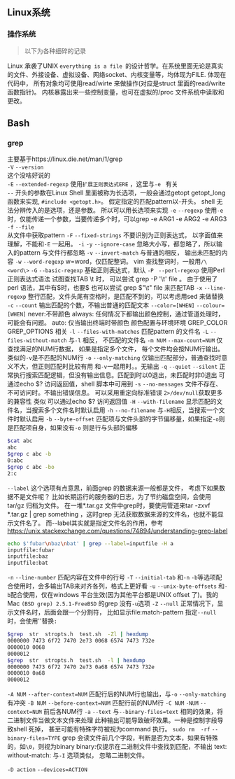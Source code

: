 ## Linux系统

### 操作系统
>以下为各种细碎的记录

Linux 承袭了UNIX `everything is a file `的设计哲学。在系统里面无论是真实的文件、外接设备、虚拟设备、网络socket、内核变量等，均体现为FILE. 
体现在代码中， 所有对象均可使用read/wirte 来做操作(对应是struct 里面的read/write  函数指针)。
内核暴露出来一些控制变量，也可在虚拟的/proc 文件系统中读取和更改。


## Bash 

### grep 
主要基于https://linux.die.net/man/1/grep  <br/>
`-V` `--version`<br/>
	这个没啥好说的<br/>
`-E`  `--extended-regexp`
	使用`扩展正则表达式ERE` ，这里与`-e ` 有关    
	`--` 开头的参数在Linux Shell 里面被称为长选项，一般会通过getopt getopt_long 函数来实现, `#include <getopt.h>`。 假定指定的匹配pattern以-开头。 shell 无法分辨传入的是选项，还是参数。 所以可以用长选项来实现
`-e` `--regexp`
	使用`-e` 时，仅能传递一个参数，当要传递多个时，可以grep -e ARG1  -e ARG2 -e ARG3 
`-f` `--file`  
	从文件中获取pattern
`-F` `--fixed-strings`
	不要识别为正则表达式， 以字面值来理解，不能和`-E` 一起用。
`-i` `-y` `--ignore-case`
	忽略大小写，都忽略了，所以输入的pattern 与文件行都忽略
`-v` `--invert-match`
	与普通的相反， 输出未匹配的内容
`-w` `--word-regexp`
	w=word，仅匹配整词。 vim 查找整词时，一般用`/\<word\>`
`-G` `--basic-regexp`
	基础正则表达式，默认
`-P` ` --perl-regexp`
	使用Perl 正则表达式语法
	试图查找TAB \t 时， 可以尝试 grep -P '\t' file 。 
	由于使用了perl 语法，其中有$时，也要\$
	也可以尝试 grep  $"\t" file  来匹配TAB 
`-x` `--line-regexp`
	整行匹配，文件头尾有空格时，是匹配不到的，可以考虑用sed 来做替换
`-c` `--count`
	输出匹配的个数，不输出普通的匹配文本
`--color=[WHEN]` `--colour=[WHEN]`
	never:不带颜色
	always: 任何情况下都输出颜色控制，通过管道处理时，可能会有问题。
	auto:	仅当输出终端时带颜色
	颜色配置与环境环境  GREP_COLOR  GREP_OPTIONS 相关
`-l` `--files-with-matches`
	匹配pattern 的文件名
`-L` `--files-without-match`
	与`-l` 相反， 不匹配的文件名
`-m NUM` `--max-count=NUM`
	仅查找满足的NUM行数据， 如果是指定多个文件， 每个文件均会按NUM行输出。
	类似的`-v`是不匹配的NUM行
`-o` `--only-matching`
	仅输出匹配部分，普通查找时意义不大，但正则匹配时比较有用
	和`-v`一起用时。。无输出
`-q` `--quiet`  `--silent`
	正常执行搜索匹配逻辑，但没有输出信息。匹配到时以0退出，未匹配时非0退出
	可通过echo $? 访问返回值，shell 脚本中可用到
`-s` `--no-messages`
	文件不存在、不可访问时。不输出错误信息。 可以采用重定向标准错误 `2>/dev/null`获取更多的兼容性
	类似 可以通过echo $? 访问返回值
`-H` `--with-filename`
	显示匹配的文件名，当搜索多个文件名时默认启用
`-h` `--no-filename`
	与`-H`相反，当搜索一个文件时默认启用
`-b` `--byte-offset`
	匹配项与文件头部的字节偏移量，如果指定`-o`则是匹配项自身，如果没有`-o` 则是行与头部的偏移
```bash
$cat abc
abc
$grep c abc -b
0:abc
$grep c abc -bo
2:c
```
`--label`
	这个选项有点意思，前面grep 的数据来源一般都是文件， 考虑下如果数据不是文件呢？
	比如长期运行的服务器的日志，为了节约磁盘空间，会使用tar/gz 归档为文件。 
	在一堆*.tar.gz 文件中grep时，要使用管道来tar -zxvf *.tar.gz | grep  something ，这时grep 无法获取数据来源的文件名，也就不能显示文件名了。
	而--label其实就是指定文件名的作用，参考 https://unix.stackexchange.com/questions/74894/understanding-grep-label
```bash
echo $'fubar\nbaz\nbat' | grep --label=inputfile -H a
inputfile:fubar
inputfile:baz
inputfile:bat
```
`-n` `--line-number`
	匹配内容在文件中的行号
`-T` `--initial-tab`
	和`-n` `-b`等选项配合使用时，会多输出TAB来对齐各列，格式上更好看
`-u` `--unix-byte-offsets`
	和`-b`配合使用，仅在windows 平台生效(因为其他平台都是UNIX offset 了)。我的Mac `(BSD grep) 2.5.1-FreeBSD` 的grep 没有`-u`选项
`-Z` `--null`
	正常情况下，显示文件名时，后面会跟一个分割符， 比如显示file:match-pattern 
	指定`--null`时，会使用''替换`:`

```bash
$grep  str  stropts.h  test.sh  -Zl | hexdump 
0000000 7473 6f72 7470 2e73 0068 6574 7473 732e
0000010 0068                                   
0000012
$grep  str  stropts.h  test.sh  -l | hexdump 
0000000 7473 6f72 7470 2e73 0a68 6574 7473 732e
0000010 0a68                                   
0000012
```

`-A NUM` `--after-context=NUM`
	匹配行后的NUM行也输出，与`-o` `--only-matching` 有冲突
`-B NUM` `--before-context=NUM`
	匹配行前的NUM行
`-C NUM` `-NUM` `--context=NUM`
	前后各NUM行
`-a` `--text`
	与`--binary-files=text` 相同的效果，将二进制文件当做文本文件来处理
	此种输出可能导致破坏效果。一种是控制字段导致shell 死掉， 甚至可能有特殊字符被视为command 执行。 `sudo rm  -rf`
`--binary-files=TYPE`
	grep 会读文件前几个字段，判断是否为文本，如果有特殊的，如`\0`，则视为binary 
	binary:仅提示在二进制文件中查找到匹配，不输出
	text:
	without-match:  与`-I` 选项类似， 忽略二进制文件。

`-D action` `--devices=ACTION`
	
	










